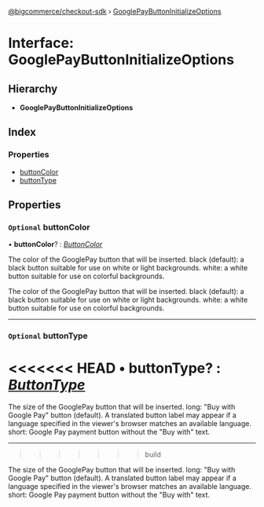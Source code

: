 [@bigcommerce/checkout-sdk](../README.md) › [GooglePayButtonInitializeOptions](googlepaybuttoninitializeoptions.md)

# Interface: GooglePayButtonInitializeOptions

## Hierarchy

* **GooglePayButtonInitializeOptions**

## Index

### Properties

* [buttonColor](googlepaybuttoninitializeoptions.md#optional-buttoncolor)
* [buttonType](googlepaybuttoninitializeoptions.md#optional-buttontype)

## Properties

### `Optional` buttonColor

• **buttonColor**? : *[ButtonColor](../enums/buttoncolor.md)*

The color of the GooglePay button that will be inserted.
 black (default): a black button suitable for use on white or light backgrounds.
 white: a white button suitable for use on colorful backgrounds.

The color of the GooglePay button that will be inserted. black (default): a black button suitable for use on white or light backgrounds. white: a white button suitable for use on colorful backgrounds.

___

### `Optional` buttonType

<<<<<<< HEAD
• **buttonType**? : *[ButtonType](../enums/buttontype.md)*
=======
The size of the GooglePay button that will be inserted. long: "Buy with Google Pay" button (default). A translated button label may appear if a language specified in the viewer's browser matches an available language. short: Google Pay payment button without the "Buy with" text.

___
>>>>>>> build

The size of the GooglePay button that will be inserted.
 long: "Buy with Google Pay" button (default). A translated button label may appear
        if a language specified in the viewer's browser matches an available language.
 short: Google Pay payment button without the "Buy with" text.
